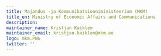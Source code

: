 ```yaml
---
title: Majandus -ja Kommunikatsiooniministeerium (MKM)
title_en: Ministry of Economic Affairs and Communications
description: 
maintainer_name: Kristjan Kaiklem
maintainer_email: kristjan.kaiklem@mkm.ee
logo: mkm.PNG
twitter: ''
---
```

